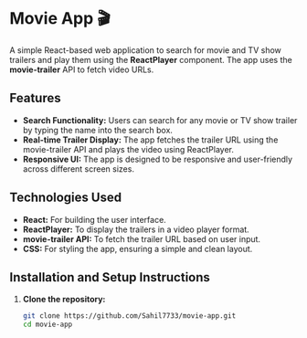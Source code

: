 # Movie App 🎬

A simple React-based web application to search for movie and TV show trailers and play them using the **ReactPlayer** component. The app uses the **movie-trailer** API to fetch video URLs.

## Features
- **Search Functionality:** Users can search for any movie or TV show trailer by typing the name into the search box.
- **Real-time Trailer Display:** The app fetches the trailer URL using the movie-trailer API and plays the video using ReactPlayer.
- **Responsive UI:** The app is designed to be responsive and user-friendly across different screen sizes.

## Technologies Used
- **React:** For building the user interface.
- **ReactPlayer:** To display the trailers in a video player format.
- **movie-trailer API:** To fetch the trailer URL based on user input.
- **CSS:** For styling the app, ensuring a simple and clean layout.

## Installation and Setup Instructions

1. **Clone the repository:**
   ```bash
   git clone https://github.com/Sahil7733/movie-app.git
   cd movie-app
